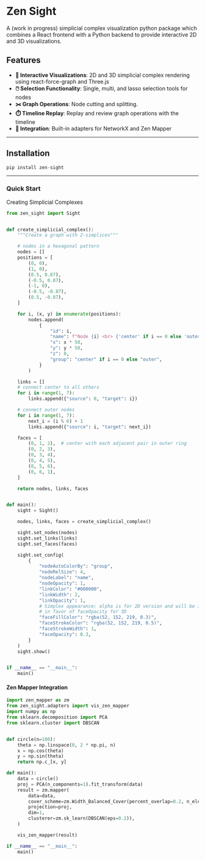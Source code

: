 # Zen Sight

A (work in progress) simplicial complex visualization python package which combines a React frontend with a Python backend to provide interactive 2D and 3D visualizations.

## Features

- **🎯 Interactive Visualizations**: 2D and 3D simplicial complex rendering using react-force-graph and Three.js
- **🖱️ Selection Functionality**: Single, multi, and lasso selection tools for nodes
- **✂️ Graph Operations**: Node cutting and splitting.
- **⏱️ Timeline Replay**: Replay and review graph operations with the timeline
- **🔗 Integration**: Built-in adapters for NetworkX and Zen Mapper

---

## Installation
```python
pip install zen-sight
```

--- 

### Quick Start
Creating Simplicial Complexes
```python
from zen_sight import Sight


def create_simplicial_complex():
    """Create a graph with 2-simplices"""

    # nodes in a hexagonal pattern
    nodes = []
    positions = [
        (0, 0),
        (1, 0),
        (0.5, 0.87),
        (-0.5, 0.87),
        (-1, 0),
        (-0.5, -0.87),
        (0.5, -0.87),
    ]

    for i, (x, y) in enumerate(positions):
        nodes.append(
            {
                "id": i,
                "name": f"Node {i} <br> {'center' if i == 0 else 'outer'}",
                "x": x * 50,
                "y": y * 50,
                "z": 0,
                "group": "center" if i == 0 else "outer",
            }
        )

    links = []
    # connect center to all others
    for i in range(1, 7):
        links.append({"source": 0, "target": i})

    # connect outer nodes
    for i in range(1, 7):
        next_i = (i % 6) + 1
        links.append({"source": i, "target": next_i})

    faces = [
        (0, 1, 2),  # center with each adjacent pair in outer ring
        (0, 2, 3),
        (0, 3, 4),
        (0, 4, 5),
        (0, 5, 6),
        (0, 6, 1),
    ]

    return nodes, links, faces


def main():
    sight = Sight()

    nodes, links, faces = create_simplicial_complex()

    sight.set_nodes(nodes)
    sight.set_links(links)
    sight.set_faces(faces)

    sight.set_config(
        {
            "nodeAutoColorBy": "group",
            "nodeRelSize": 4,
            "nodeLabel": "name",
            "nodeOpacity": 1,
            "linkColor": "#000000",
            "linkWidth": 2,
            "linkOpacity": 1,
            # Simplex appearance: alpha is for 2D version and will be ignored
            # in favor of faceOpacity for 3D
            "faceFillColor": "rgba(52, 152, 219, 0.3)",
            "faceStrokeColor": "rgba(52, 152, 219, 0.5)",
            "faceStrokeWidth": 1,
            "faceOpacity": 0.3,
        }
    )
    sight.show()


if __name__ == "__main__":
    main()
```
#### Zen Mapper Integration
```python
import zen_mapper as zm
from zen_sight.adapters import vis_zen_mapper
import numpy as np
from sklearn.decomposition import PCA
from sklearn.cluster import DBSCAN


def circle(n=100):
    theta = np.linspace(0, 2 * np.pi, n)
    x = np.cos(theta)
    y = np.sin(theta)
    return np.c_[x, y]

def main():
    data = circle()
    proj = PCA(n_components=1).fit_transform(data)
    result = zm.mapper(
        data=data,
        cover_scheme=zm.Width_Balanced_Cover(percent_overlap=0.2, n_elements=6),
        projection=proj,
        dim=1,
        clusterer=zm.sk_learn(DBSCAN(eps=0.2)),
    )

    vis_zen_mapper(result)

if __name__ == "__main__":
    main()
```

